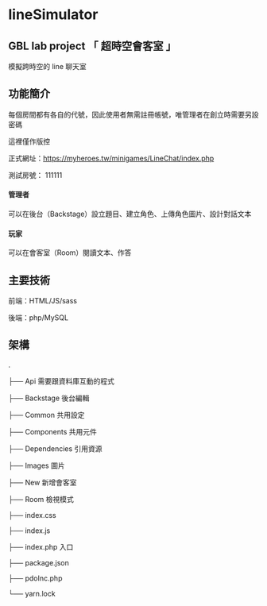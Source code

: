 # lineSimulator
## GBL lab project 「 超時空會客室 」

模擬跨時空的 line 聊天室

## 功能簡介

每個房間都有各自的代號，因此使用者無需註冊帳號，唯管理者在創立時需要另設密碼

這裡僅作版控

正式網址：https://myheroes.tw/minigames/LineChat/index.php

測試房號： 111111

#### 管理者

可以在後台（Backstage）設立題目、建立角色、上傳角色圖片、設計對話文本

#### 玩家

可以在會客室（Room）閱讀文本、作答


## 主要技術

前端：HTML/JS/sass

後端：php/MySQL


## 架構

.

├── Api 需要跟資料庫互動的程式 

├── Backstage 後台編輯

├── Common 共用設定

├── Components 共用元件

├── Dependencies 引用資源

├── Images 圖片

├── New 新增會客室

├── Room 檢視模式

├── index.css

├── index.js

├── index.php 入口

├── package.json

├── pdoInc.php

└── yarn.lock


